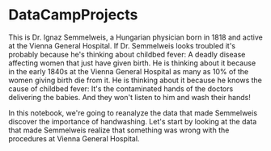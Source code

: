 # DataCampProjects
This is Dr. Ignaz Semmelweis, 
a Hungarian physician born in 
1818 and active at the Vienna General Hospital. If Dr.
Semmelweis looks troubled it's probably because he's thinking about childbed fever: A deadly disease affecting women that
just have given birth. He is thinking about it because in the early 1840s at the Vienna General Hospital as many as 10% 
of the women giving birth die from it. He is thinking about it because he knows the cause of childbed fever: 
It's the contaminated hands of the doctors delivering the babies. And they won't listen to him and wash their hands!

In this notebook, we're going to reanalyze the data that made Semmelweis discover the importance of handwashing.
Let's start by looking at the data that made Semmelweis realize that something was wrong with the procedures at Vienna General Hospital.
